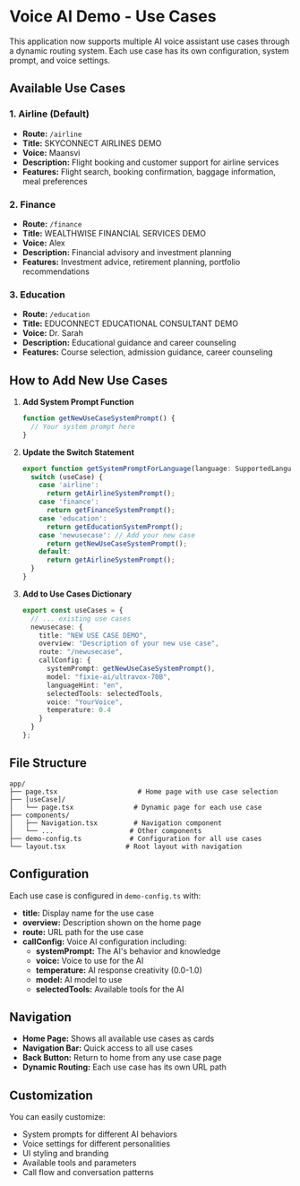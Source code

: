 # Voice AI Demo - Use Cases

This application now supports multiple AI voice assistant use cases through a dynamic routing system. Each use case has its own configuration, system prompt, and voice settings.

## Available Use Cases

### 1. Airline (Default)
- **Route:** `/airline`
- **Title:** SKYCONNECT AIRLINES DEMO
- **Voice:** Maansvi
- **Description:** Flight booking and customer support for airline services
- **Features:** Flight search, booking confirmation, baggage information, meal preferences

### 2. Finance
- **Route:** `/finance`
- **Title:** WEALTHWISE FINANCIAL SERVICES DEMO
- **Voice:** Alex
- **Description:** Financial advisory and investment planning
- **Features:** Investment advice, retirement planning, portfolio recommendations

### 3. Education
- **Route:** `/education`
- **Title:** EDUCONNECT EDUCATIONAL CONSULTANT DEMO
- **Voice:** Dr. Sarah
- **Description:** Educational guidance and career counseling
- **Features:** Course selection, admission guidance, career counseling

## How to Add New Use Cases

1. **Add System Prompt Function**
   ```typescript
   function getNewUseCaseSystemPrompt() {
     // Your system prompt here
   }
   ```

2. **Update the Switch Statement**
   ```typescript
   export function getSystemPromptForLanguage(language: SupportedLanguage, useCase: string): string {
     switch (useCase) {
       case 'airline':
         return getAirlineSystemPrompt();
       case 'finance':
         return getFinanceSystemPrompt();
       case 'education':
         return getEducationSystemPrompt();
       case 'newusecase': // Add your new case
         return getNewUseCaseSystemPrompt();
       default:
         return getAirlineSystemPrompt();
     }
   }
   ```

3. **Add to Use Cases Dictionary**
   ```typescript
   export const useCases = {
     // ... existing use cases
     newusecase: {
       title: "NEW USE CASE DEMO",
       overview: "Description of your new use case",
       route: "/newusecase",
       callConfig: {
         systemPrompt: getNewUseCaseSystemPrompt(),
         model: "fixie-ai/ultravox-70B",
         languageHint: "en",
         selectedTools: selectedTools,
         voice: "YourVoice",
         temperature: 0.4
       }
     }
   };
   ```

## File Structure

```
app/
├── page.tsx                    # Home page with use case selection
├── [useCase]/
│   └── page.tsx               # Dynamic page for each use case
├── components/
│   ├── Navigation.tsx         # Navigation component
│   └── ...                   # Other components
├── demo-config.ts            # Configuration for all use cases
└── layout.tsx               # Root layout with navigation
```

## Configuration

Each use case is configured in `demo-config.ts` with:
- **title:** Display name for the use case
- **overview:** Description shown on the home page
- **route:** URL path for the use case
- **callConfig:** Voice AI configuration including:
  - **systemPrompt:** The AI's behavior and knowledge
  - **voice:** Voice to use for the AI
  - **temperature:** AI response creativity (0.0-1.0)
  - **model:** AI model to use
  - **selectedTools:** Available tools for the AI

## Navigation

- **Home Page:** Shows all available use cases as cards
- **Navigation Bar:** Quick access to all use cases
- **Back Button:** Return to home from any use case page
- **Dynamic Routing:** Each use case has its own URL path

## Customization

You can easily customize:
- System prompts for different AI behaviors
- Voice settings for different personalities
- UI styling and branding
- Available tools and parameters
- Call flow and conversation patterns
